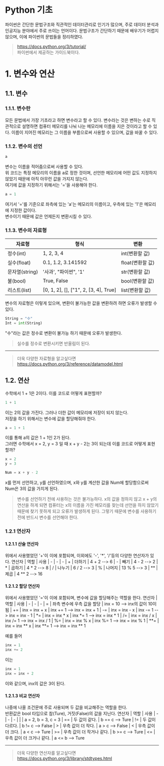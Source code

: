 Python 기초
=============
파이썬은 간단한 문법구조와 직관적인 데이터관리로 인기가 많으며, 주로 데이터 분석과 인공지능 분야에서 주로 쓰이는 언어이다.
문법구조가 간단하기 때문에 배우기가 어렵지 않으며, 이에 파이썬의 문법들을 정리하였다.
>https://docs.python.org/3/tutorial/  
>파이썬에서 제공하는 가이드북이다.

# 1. 변수와 연산
## 1.1. 변수
### 1.1.1. 변수란
모든 문법에서 가장 기초라고 하면 변수라고 할 수 있다. 변수라는 것은 변하는 수로 직관적으로 설명하면 컴퓨터 메모리를 나눠 나눈 메모리에 이름을 지은 것이라고 할 수 있다.
이름이 지어진 메모리는 그 이름을 부름으로써 사용할 수 있으며, 값을 바꿀 수 있다.

### 1.1.2. 변수의 선언
```python
a
```
변수는 이름을 적어줌으로써 사용할 수 있다.  
위 코드는 특정 메모리의 이름을 a로 정한 것이며, 선언한 메모리에 어떤 값도 지정하지 않았기 때문에 아직 아무런 값을 가지지 않는다.  
여기에 값을 지정하기 위해서는 '='을 사용해야 한다.
```python
a = 1
```
여기서 '='를 기준으로 좌측에 있는 'a'는 메모리의 이름이고, 우측에 있는 '1'은 메모리에 지정한 값이다.  
변수이기 때문에 값은 언제든지 변환시킬 수 있다.

### 1.1.3. 변수의 자료형
자료형 | 형식 | 변환 
| - | - | -
정수(int) | 1, 2, 3, 4 | int(변환할 값)
실수(float) | 0.1, 1.2, 3.141592 | float(변환할 값)
문자열(string) | '사과', "파이썬", '1' | str(변환할 값)
불(bool) | True, False | bool(변환할 값)
리스트(list) | [0, 1, 2], [], ["1", 2, [3, 4], True] | list(변환할 값)

변수의 자료형은 이렇게 있으며, 변환이 불가능한 값을 변환하려 하면 오류가 발생할 수 있다.
```python
String = "수"
Int = int(String)
```
"수"라는 값은 정수로 변환이 불가능 하기 때문에 오류가 발생한다.
>실수를 정수로 변환시키면 반올림이 된다.
***
>더욱 다양한 자료형을 알고싶다면  
>https://docs.python.org/3/reference/datamodel.html

## 1.2. 연산
수학에서 1 + 1은 2이다. 이를 코드로 어떻게 표현할까?
```python
1 + 1
```
이는 2의 값을 가진다. 그러나 더한 값이 메모리에 저장이 되지 않는다.  
저장을 하기 위해서는 변수에 값을 할당해줘야 한다.
```python
a = 1 + 1
```
이를 통해 a의 값은 1 + 1인 2가 된다.  
그러면 수학에서 x = 2, y = 3 일 때 x + y - 2는 3이 되는데 이를 코드로 어떻게 표현할까?
```python
x = 2
y = 3

Num = x + y - 2
```
x를 먼저 선언하고, y를 선언하였으며, x와 y를 계산한 값을 Num에 할당함으로써 Num은 3의 값을 가지게 된다.
>변수를 선언하기 전에 사용하는 것은 불가능하다. x의 값을 정하지 않고 x + y의 연산을 하게 되면 컴퓨터는 x의 이름을 가진 메모리를 찾는데 선언을 하지 않았기 때문에 찾기 못하게 되고 오류가 발생하게 된다. 그렇기 때문에 변수를 사용하기 전에 반드시 변수를 선언해야 한다.

### 1.2.1 연산자
#### 1.2.1.1 산술 연산자
위에서 사용했었던 '+'이 이에 포함되며, 이외에도 '-', '*', '/'등의 다양한 연산자가 있다.
연산자 | 역할 | 사용
| - | - | -
| + | 더하기 | 4 + 2  --> 6
| - | 빼기 | 4 - 2  --> 2
| * | 곱하기 | 4 * 2  --> 8
| / | 나누기 | 6 / 2  --> 3
| % | 나머지 | 13 % 5  --> 3
| ** | 제곱 | 4 ** 2  --> 16

#### 1.2.1.2 할당 연산자
위에서 사용했었던 '='이 이에 포함되며, 변수에 값을 할당해주는 역할을 한다.
연산자 | 역할 | 사용
| - | - | -
| = | 좌측 변수에 우측 값을 할당 | inx = 10  --> inx의 값이 10이 됨
| += | inx = inx + x | inx += 1  --> inx = inx + 1
| -= | inx = inx - x | inx -= 1  --> inx = inx - 1
| *= | inx = inx * x | inx *= 1  --> inx = inx * 1
| /= | inx = inx / x | inx /= 1  --> inx = inx / 1
| %= | inx = inx % x | inx %= 1  --> inx = inx % 1
| **= | inx = inx ** x | inx **= 1  --> inx = inx ** 1

예를 들어
```python
inx = 1
inx += 2
```
이는
```python
inx = 1
inx = inx + 2
```
이와 같으며, inx의 값은 3이 된다.

#### 1.2.1.3 비교 연산자
나중에 나올 조건문에 주로 사용되며 두 값을 비교해주는 역할을 한다.  
반환값은 bool 타입으로 참(Ture), 거짓(False)의 값을 지닌다.
연산자 | 역할 | 사용
| - | - | -
| | | a = 2, b = 3, c = 3
| == | 두 값이 같다. | b == c --> Ture
| != | 두 값이 다르다. | b != c --> False
| > | 우측 값이 더 작다. | a > c --> False
| < | 우측 값이 더 크다. | a < c --> Ture
| >= | 우측 값이 더 작거나 같다. | b >= c --> Ture
| <= | 우측 값이 더 크거나 같다. | a <= b --> Ture

***
>더욱 다양한 연산자를 알고싶다면  
>https://docs.python.org/3/library/stdtypes.html
